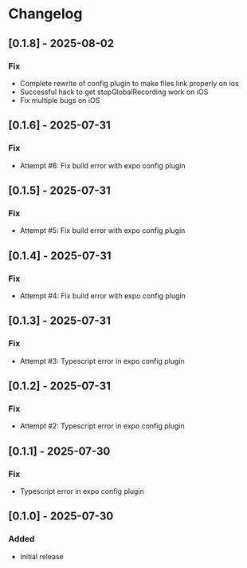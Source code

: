 # Changelog
## [0.1.8] - 2025-08-02
### Fix
- Complete rewrite of config plugin to make files link properly on ios
- Successful hack to get stopGlobalRecording work on iOS
- Fix multiple bugs on iOS

## [0.1.6] - 2025-07-31
### Fix
- Attempt #6: Fix build error with expo config plugin

## [0.1.5] - 2025-07-31
### Fix
- Attempt #5: Fix build error with expo config plugin

## [0.1.4] - 2025-07-31
### Fix
- Attempt #4: Fix build error with expo config plugin

## [0.1.3] - 2025-07-31
### Fix
- Attempt #3: Typescript error in expo config plugin

## [0.1.2] - 2025-07-31
### Fix
- Attempt #2: Typescript error in expo config plugin

## [0.1.1] - 2025-07-30
### Fix
- Typescript error in expo config plugin

## [0.1.0] - 2025-07-30
### Added
- Initial release